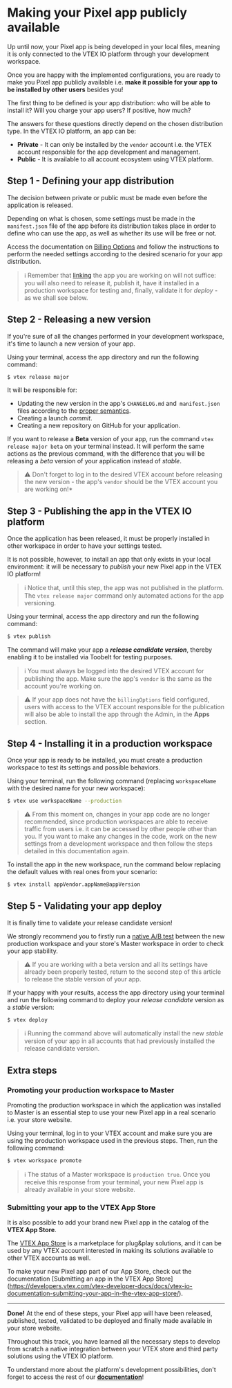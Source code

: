 # Making your Pixel app publicly available

Up until now, your Pixel app is being developed in your local files, meaning it is only connected to the VTEX IO platform through your development workspace.

Once you are happy with the implemented configurations, you are ready to make you Pixel app publicly available i.e. **make it possible for your app to be installed by other users** besides you!

The first thing to be defined is your app distribution: who will be able to install it? Will you charge your app users? If positive, how much?

The answers for these questions directly depend on the chosen distribution type. In the VTEX IO platform, an app can be: 

- **Private** - It can only be installed by the `vendor` account i.e. the VTEX account responsible for the app development and management. 
- **Public** - It is available to all account ecosystem using VTEX platform. 

## Step 1 - Defining your app distribution

The decision between private or public must be made even before the application is released. 

Depending on what is chosen, some settings must be made in the `manifest.json` file of the app before its distribution takes place in order to define who can use the app, as well as whether its use will be free or not.

Access the documentation on [Billing Options](https://developers.vtex.com/vtex-developer-docs/docs/vtex-io-documentation-billing-options/) and follow the instructions to perform the needed settings according to the desired scenario for your app distribution. 

>ℹ️ Remember that [linking](https://developers.vtex.com/vtex-developer-docs/docs/vtex-io-documentation-linking-an-app) the app you are working on will not suffice: you will also need to release it, publish it, have it installed in a production workspace for testing and, finally, validate it for *deploy* - as we shall see below.

## Step 2 - Releasing a new version

If you're sure of all the changes performed in your development workspace, it's time to launch a new version of your app.

Using your terminal, access the app directory and run the following command:

```sh
$ vtex release major
```

It will be responsible for:

- Updating the new version in the app's `CHANGELOG.md` and` manifest.json` files according to the [proper semantics](https://semver.org/).
- Creating a launch *commit*.
- Creating a new repository on GitHub for your application.

If you want to release a **Beta** version of your app, run the command `vtex release major beta` on your terminal instead. It will perform the same actions as the previous command, with the difference that you will be releasing a *beta* version of your application instead of *stable*.

>⚠️ Don't forget to log in to the desired VTEX account before releasing the new version - the app's `vendor` should be the VTEX account you are working on!*

## Step 3 - Publishing the app in the VTEX IO platform 

Once the application has been released, it must be properly installed in other workspace in order to have your settings tested. 

It is not possible, however, to install an app that only exists in your local environment: it will be necessary to *publish* your new Pixel app in the VTEX IO platform!

>ℹ️ Notice that, until this step, the app was not published in the platform. The `vtex release major` command only automated actions for the app versioning.

Using your terminal, access the app directory and run the following command:

```sh
$ vtex publish
``` 

The command will make your app a ***release candidate version***, thereby enabling it to be installed via Toobelt for testing purposes.

>ℹ️ You must always be logged into the desired VTEX account for publishing the app. Make sure the app's `vendor` is the same as the account you're working on.

>⚠️ If your app does not have the `billingOptions` field configured, users with access to the VTEX account responsible for the publication will also be able to install the app through the Admin, in the **Apps** section.

## Step 4 - Installing it in a production workspace

Once your app is ready to be installed, you must create a production workspace to test its settings and possible behaviors.

Using your terminal, run the following command (replacing `workspaceName` with the desired name for your new workspace):

```sh
$ vtex use workspaceName --production
```

>⚠️ From this moment on, changes in your app code are no longer recommended, since production workspaces are able to receive traffic from users i.e. it can be accessed by other people other than you. If you want to make any changes in the code, work on the new settings from a development workspace and then follow the steps detailed in this documentation again.

To install the app in the new workspace, run the command below replacing the default values with real ones from your scenario:

```sh
$ vtex install appVendor.appName@appVersion
```

## Step 5 - Validating your app deploy 

It is finally time to validate your release candidate version!

We strongly recommend you to firstly run a [native A/B test](https://developers.vtex.com/vtex-developer-docs/docs/vtex-io-documentation-running-native-ab-testing) between the new production workspace and your store's Master workspace in order to check your app stability.

>⚠️ If you are working with a beta version and all its settings have already been properly tested, return to the second step of this article to release the stable version of your app.

If your happy with your results, access the app directory using your terminal and run the following command to deploy your *release candidate* version as a *stable* version:

```sh
$ vtex deploy
```

>ℹ️ Running the command above will automatically install the new *stable* version of your app in all accounts that had previously installed the release candidate version.

## Extra steps

### Promoting your production workspace to Master

Promoting the production workspace in which the application was installed to Master is an essential step to use your new Pixel app in a real scenario i.e. your store website.

Using your terminal, log in to your VTEX account and make sure you are using the production workspace used in the previous steps. Then, run the following command:

```sh
$ vtex workspace promote
```

>ℹ️ The status of a Master workspace is `production true`. Once you receive this response from your terminal, your new Pixel app is already available in your store website.

### Submitting your app to the VTEX App Store

It is also possible to add your brand new Pixel app in the catalog of the **VTEX App Store**.

The [VTEX App Store](https://extensions.vtex.com/) is a marketplace for plug&play solutions, and it can be used by any VTEX account interested in making its solutions available to other VTEX accounts as well.

To make your new Pixel app part of our App Store, check out the documentation [Submitting an app in the VTEX App Store] (https://developers.vtex.com/vtex-developer-docs/docs/vtex-io-documentation-submitting-your-app-in-the-vtex-app-store/).

---

**Done!** At the end of these steps, your Pixel app will have been released, published, tested, validated to be deployed and finally made available in your store website.

Throughout this track, you have learned all the necessary steps to develop from scratch a native integration between your VTEX store and third party solutions using the VTEX IO platform.

To understand more about the platform's development possibilities, don't forget to access the rest of our [**documentation**](https://developers.vtex.com/vtex-developer-docs/docs)!

